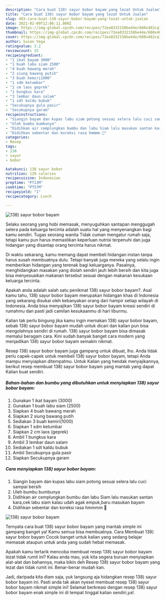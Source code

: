 ```yaml
---
description: "Cara buat 138) sayur bobor bayam yang lezat Untuk Jualan"
title: "Cara buat 138) sayur bobor bayam yang lezat Untuk Jualan"
slug: 403-cara-buat-138-sayur-bobor-bayam-yang-lezat-untuk-jualan
date: 2021-02-09T12:06:11.800Z
image: https://img-global.cpcdn.com/recipes/72ea8332150be44e/680x482cq70/138-sayur-bobor-bayam-foto-resep-utama.jpg
thumbnail: https://img-global.cpcdn.com/recipes/72ea8332150be44e/680x482cq70/138-sayur-bobor-bayam-foto-resep-utama.jpg
cover: https://img-global.cpcdn.com/recipes/72ea8332150be44e/680x482cq70/138-sayur-bobor-bayam-foto-resep-utama.jpg
author: Susan Vega
ratingvalue: 3.2
reviewcount: 15
recipeingredient:
- "1 ikat bayam 3000"
- "1 buah labu siam 2500"
- "4 buah bawang merah"
- "2 siung bawang putih"
- "3 buah kemiri1000"
- "1 sdm ketumbar"
- "2 cm laos geprek"
- "1 bungkus kara"
- "3 lembar daun salam"
- "1 sdt kaldu bubuk"
- "Secukupnya gula pasir"
- "Secukupnya garam"
recipeinstructions:
- "Siangin bayam dan kupas labu siam potong sesuai selera lalu cuci sampai bersih"
- "Uleh bumbu bumbunya"
- "Didihkan air cemplungkan bumbu dan labu Siam lalu masukan santan kara,cek labu siam kalau udah agak empuk,baru masukan bayam"
- "Didihkan sebentar dan koreksi rasa hmmmm 🤤"
categories:
- Resep
tags:
- 138
- sayur
- bobor

katakunci: 138 sayur bobor 
nutrition: 129 calories
recipecuisine: Indonesian
preptime: "PT13M"
cooktime: "PT57M"
recipeyield: "1"
recipecategory: Lunch

---
```



![138) sayur bobor bayam](https://img-global.cpcdn.com/recipes/72ea8332150be44e/680x482cq70/138-sayur-bobor-bayam-foto-resep-utama.jpg)

Selaku seorang yang hobi memasak, menyuguhkan santapan menggugah selera pada keluarga tercinta adalah suatu hal yang menyenangkan bagi kamu sendiri. Tugas seorang  wanita Tidak cuman mengatur rumah saja, tetapi kamu pun harus memastikan keperluan nutrisi terpenuhi dan juga hidangan yang disantap orang tercinta harus nikmat.

Di waktu  sekarang, kamu memang dapat membeli hidangan instan tanpa harus susah membuatnya dulu. Tetapi banyak juga mereka yang selalu ingin memberikan hidangan yang terenak bagi keluarganya. Pasalnya, menghidangkan masakan yang diolah sendiri jauh lebih bersih dan kita juga bisa menyesuaikan makanan tersebut sesuai dengan makanan kesukaan keluarga tercinta. 



Apakah anda adalah salah satu penikmat 138) sayur bobor bayam?. Asal kamu tahu, 138) sayur bobor bayam merupakan hidangan khas di Indonesia yang sekarang disukai oleh kebanyakan orang dari hampir setiap wilayah di Indonesia. Anda bisa menyajikan 138) sayur bobor bayam kreasi sendiri di rumahmu dan pasti jadi camilan kesukaanmu di hari liburmu.

Kalian tak perlu bingung jika kamu ingin memakan 138) sayur bobor bayam, sebab 138) sayur bobor bayam mudah untuk dicari dan kalian pun bisa mengolahnya sendiri di rumah. 138) sayur bobor bayam bisa dimasak memalui beragam cara. Kini sudah banyak banget cara modern yang menjadikan 138) sayur bobor bayam semakin nikmat.

Resep 138) sayur bobor bayam juga gampang untuk dibuat, lho. Anda tidak perlu capek-capek untuk membeli 138) sayur bobor bayam, tetapi Anda mampu menyiapkan ditempatmu. Untuk Kalian yang hendak menyajikannya, berikut resep membuat 138) sayur bobor bayam yang mantab yang dapat Kalian buat sendiri.

<!--inarticleads1-->

##### Bahan-bahan dan bumbu yang dibutuhkan untuk menyiapkan 138) sayur bobor bayam:

1. Gunakan 1 ikat bayam (3000)
1. Gunakan 1 buah labu siam (2500)
1. Siapkan 4 buah bawang merah
1. Siapkan 2 siung bawang putih
1. Sediakan 3 buah kemiri(1000)
1. Siapkan 1 sdm ketumbar
1. Siapkan 2 cm laos (geprek)
1. Ambil 1 bungkus kara
1. Ambil 3 lembar daun salam
1. Sediakan 1 sdt kaldu bubuk
1. Ambil Secukupnya gula pasir
1. Siapkan Secukupnya garam




<!--inarticleads2-->

##### Cara menyiapkan 138) sayur bobor bayam:

1. Siangin bayam dan kupas labu siam potong sesuai selera lalu cuci sampai bersih
1. Uleh bumbu bumbunya
1. Didihkan air cemplungkan bumbu dan labu Siam lalu masukan santan kara,cek labu siam kalau udah agak empuk,baru masukan bayam
1. Didihkan sebentar dan koreksi rasa hmmmm 🤤
<img src="//assets-global.cpcdn.com/assets/icons/button_play-2c75c40dde080a61004c1f40b05d8f140eaff45d7e9e6481dc71c63d2e7c4909.png" alt="138) sayur bobor bayam">



Ternyata cara buat 138) sayur bobor bayam yang mantab simple ini gampang banget ya! Kamu semua bisa membuatnya. Cara Membuat 138) sayur bobor bayam Cocok banget untuk kalian yang sedang belajar memasak ataupun untuk anda yang sudah hebat memasak.

Apakah kamu tertarik mencoba membuat resep 138) sayur bobor bayam lezat tidak rumit ini? Kalau anda mau, yuk kita segera buruan menyiapkan alat-alat dan bahannya, maka bikin deh Resep 138) sayur bobor bayam yang lezat dan tidak rumit ini. Benar-benar mudah kan. 

Jadi, daripada kita diam saja, yuk langsung aja hidangkan resep 138) sayur bobor bayam ini. Pasti anda tak akan nyesel membuat resep 138) sayur bobor bayam nikmat simple ini! Selamat berkreasi dengan resep 138) sayur bobor bayam enak simple ini di tempat tinggal kalian sendiri,ya!.

